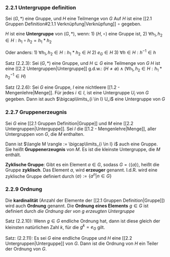 ### 2.2.1 Untergruppe definition
Sei $(G, *)$ eine Gruppe, und $H$ eine Teilmenge von $G$
Auf $H$ ist eine [[2.1 Gruppen Definition#2.1.1 Verknüpfung|Verknüpfung]] $\circ$ gegeben. 

$H$ ist eine __Untergruppe__ von $(G, *)$, wenn:
	1) $(H, \circ)$ eine Gruppe ist,
	2) $\forall h_1, h_2 \in H: h_1 \circ h_2 = h_1 * h_2$

Oder anders:
	1) $\forall h_1, h_2 \in H: h_1 * h_2 \in H$
	2) $e_G \in H$
	3) $\forall h \in H: h^{-1} \in h$

Satz (2.2.3):
	Sei $(G, *)$ eine Gruppe, und $H \subseteq G$ eine Teilmenge von $G$
	$H$ ist eine [[2.2 Untergruppen|Untergruppe]] g.d.w.:
		$(H \not= \emptyset) \land (\forall h_1, h_2 \in H: h_1 * h_2^{-1} \in H)$

Satz (2.2.6):
	Sei $G$ eine Gruppe, $I$ eine nichtleere [[1.2 - Mengenlehre|Menge]]. Für jedes $i \in I$, ist eine Untergruppe $U_i$ von $G$ gegeben. 
	Dann ist auch $\bigcap\limits_{i \in I} U_i$ eine Untergruppe von $G$

### 2.2.7 Gruppenerzeugnis
Sei $G$ eine [[2.1 Gruppen Definition|Gruppe]] und $M$ eine [[2.2 Untergruppen|Unterguppe]].
Sei $I$ die [[1.2 - Mengenlehre|Menge]], aller Untergruppen von $G$, die $M$ enthalten.

Dann ist
	$\langle M \rangle := \bigcap\limits_{i \in I} i$ 
auch eine Gruppe. Sie heißt __Gruppenerzeugnis__ von $M$. 
Es ist die kleinste Untergruppe, die $M$ enthält.

__Zyklische Gruppe__:
	Gibt es ein Element $a \in G$, sodass $G = \langle \{a\} \rangle$, heißt die Gruppe __zyklisch__.
	Das Element $a$, wird __erzeuger__ genannt.
	I.d.R. wird eine zyklische Gruppe definiert durch
		$\langle a \rangle := \{a^n | n \in G\}$

### 2.2.9 Ordnung
Die __kardinalität__ (Anzahl der Elemente der [[2.1 Gruppen Definition|Gruppe]]) wird auch __Ordnung__ genannt.
Die  __Ordnung eines Elements__ $g \in G$ ist definiert durch _die Ordnung der von $g$ erzeugten Untergruppe_

Satz (2.2.10):
	Wenn $g \in G$ endliche Ordnung hat, dann ist diese gleich der kleinsten natürlichen Zahl $k$, für die $g^k = e_G$ gilt.

Satz: (2.2.11):
	Es sei $G$ eine endliche Gruppe und $H$ eine [[2.2 Untergruppen|Unterguppe]] von $G$. Dann ist die Ordnung von $H$ ein Teiler der Ordnung von $G$.